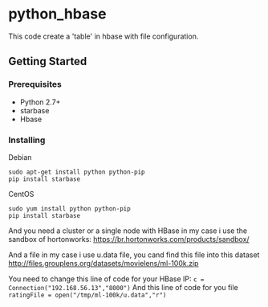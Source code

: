 # python_hbase
This code create a 'table' in hbase with file configuration.

## Getting Started
### Prerequisites
* Python 2.7+
* starbase
* Hbase

### Installing
Debian
```
sudo apt-get install python python-pip
pip install starbase
```
CentOS
```
sudo yum install python python-pip
pip install starbase
```

And you need a cluster or a single node with HBase in my case i use the sandbox of hortonworks:
https://br.hortonworks.com/products/sandbox/

And a file in my case i use u.data file, you cand find this file into this dataset 
http://files.grouplens.org/datasets/movielens/ml-100k.zip

You need to change this line of code for your HBase IP:
```c = Connection("192.168.56.13","8000")```
And this line of code for you file
```ratingFile = open("/tmp/ml-100k/u.data","r")```
